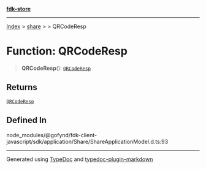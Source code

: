 [**fdk-store**](../../../README.md)
***

[Index](../../../API.md) > [share](../../README.md) > [<internal>](../README.md) > QRCodeResp

# Function: QRCodeResp

> **QRCodeResp**(): [`QRCodeResp`](../type-aliases/type-alias.QRCodeResp.md)

## Returns

[`QRCodeResp`](../type-aliases/type-alias.QRCodeResp.md)

## Defined In

node\_modules/@gofynd/fdk-client-javascript/sdk/application/Share/ShareApplicationModel.d.ts:93

***
Generated using [TypeDoc](https://typedoc.org/) and [typedoc-plugin-markdown](https://www.npmjs.com/package/typedoc-plugin-markdown)
